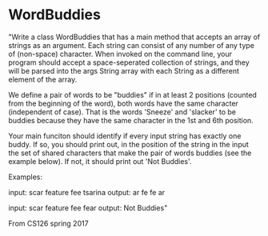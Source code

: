 # WordBuddies

"Write a class WordBuddies that has a main method that accepts an array of strings as an argument. 
Each string can consist of any number of any type of (non-space) character. 
When invoked on the command line, your program should accept a space-seperated collection of strings, and they will be parsed into the 
args String array with each String as a different element of the array.

We define a pair of words to be "buddies" if in at least 2 positions (counted from the beginning of the word), both words have the same 
character (independent of case). 
That is the words 'Sneeze' and 'slacker' to be buddies because they have the same character in the 1st and 6th position.

Your main funciton should identify if every input string has exactly one buddy. If so, you should print out, in the position of the string
in the input the set of shared characters that make the pair of words buddies (see the example below). If not, it should print out 'Not Buddies'.

Examples: 

input: scar feature fee tsarina
output: ar fe fe ar

input: scar feature fee fear
output: Not Buddies"

From CS126 spring 2017
